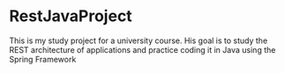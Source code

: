 # RestJavaProject

This is my study project for a university course. 
His goal is to study the REST architecture of applications and practice coding it in Java using the Spring Framework
